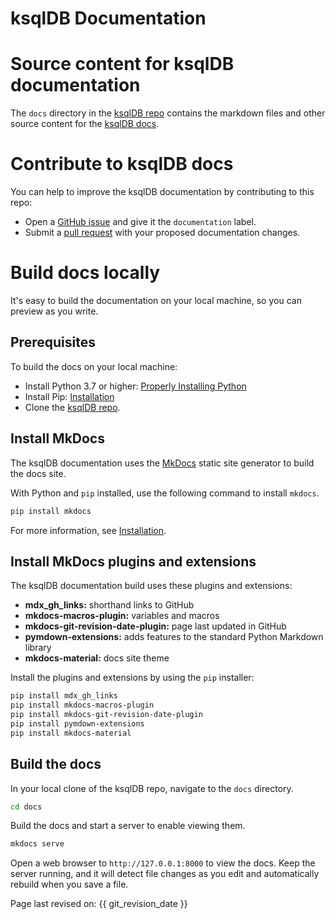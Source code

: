 # ksqlDB Documentation

Source content for ksqlDB documentation
=======================================

The `docs` directory in the [ksqlDB repo](https://github.com/confluentinc/ksql)
contains the markdown files and other source content for the
[ksqlDB docs](https://docs.ksqldb.io).

Contribute to ksqlDB docs
=========================

You can help to improve the ksqlDB documentation by contributing to this repo:

- Open a [GitHub issue](https://github.com/confluentinc/ksql/issues) and give it
  the `documentation` label.
- Submit a [pull request](https://github.com/confluentinc/ksql/pulls) with your
  proposed documentation changes.

Build docs locally
==================

It's easy to build the documentation on your local machine, so you can preview
as you write.

Prerequisites
-------------

To build the docs on your local machine: 

- Install Python 3.7 or higher: [Properly Installing Python](https://docs.python-guide.org/starting/installation/)
- Install Pip: [Installation](https://pip.pypa.io/en/stable/installing/)
- Clone the [ksqlDB repo](https://github.com/confluentinc/ksql).

Install MkDocs
--------------

The ksqlDB documentation uses the [MkDocs](https://www.mkdocs.org/) static
site generator to build the docs site.

With Python and `pip` installed, use the following command to install `mkdocs`.

```bash
pip install mkdocs
```

For more information, see [Installation](https://www.mkdocs.org/#installation).

Install MkDocs plugins and extensions
-------------------------------------

The ksqlDB documentation build uses these plugins and extensions:

- **mdx_gh_links:** shorthand links to GitHub
- **mkdocs-macros-plugin:** variables and macros  
- **mkdocs-git-revision-date-plugin:** page last updated in GitHub
- **pymdown-extensions:** adds features to the standard Python Markdown library
- **mkdocs-material:** docs site theme

Install the plugins and extensions by using the `pip` installer:

```bash
pip install mdx_gh_links
pip install mkdocs-macros-plugin
pip install mkdocs-git-revision-date-plugin
pip install pymdown-extensions
pip install mkdocs-material
```

Build the docs
--------------

In your local clone of the ksqlDB repo, navigate to the `docs` directory.

```bash
cd docs
```

Build the docs and start a server to enable viewing them.

```bash
mkdocs serve
```

Open a web browser to `http://127.0.0.1:8000` to view the docs. Keep the server
running, and it will detect file changes as you edit and automatically rebuild
when you save a file.

Page last revised on: {{ git_revision_date }}
